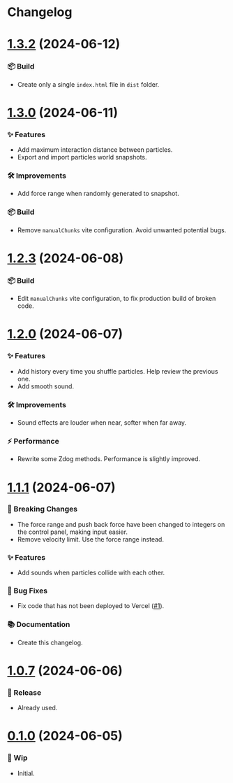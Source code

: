 # Changelog

# [1.3.2]() (2024-06-12)

### 📦 Build

- Create only a single `index.html` file in `dist` folder.

# [1.3.0]() (2024-06-11)

### ✨ Features

- Add maximum interaction distance between particles.
- Export and import particles world snapshots.

### 🛠 Improvements

- Add force range when randomly generated to snapshot.

### 📦 Build

- Remove `manualChunks` vite configuration. Avoid unwanted potential bugs.

# [1.2.3]() (2024-06-08)

### 📦 Build

- Edit `manualChunks` vite configuration, to fix production build of broken code.

# [1.2.0]() (2024-06-07)

### ✨ Features

- Add history every time you shuffle particles. Help review the previous one.
- Add smooth sound.

### 🛠 Improvements

- Sound effects are louder when near, softer when far away.

### ⚡️ Performance

- Rewrite some Zdog methods. Performance is slightly improved.

# [1.1.1]() (2024-06-07)

### 🚨 Breaking Changes

- The force range and push back force have been changed to integers on the control panel, making input easier.
- Remove velocity limit. Use the force range instead.

### ✨ Features

- Add sounds when particles collide with each other.

### 🐛 Bug Fixes

- Fix code that has not been deployed to Vercel ([#1](https://github.com/tientq64/particle-life-3d/issues/1)).

### 📚 Documentation

- Create this changelog.

# [1.0.7]() (2024-06-06)

### 🔖 Release

- Already used.

# [0.1.0]() (2024-06-05)

### 🚧 Wip

- Initial.
